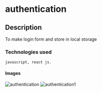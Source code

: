 # authentication

## Description
   To make login form and store in local storage

### Technologies used
    javascript, react js.

#### Images
![authentication](https://github.com/user-attachments/assets/2ba570f5-f03a-4803-9345-a1c6c4408abc)
![authentication1](https://github.com/user-attachments/assets/0bfa3c72-edc0-4b52-bd5b-defe61335a72)
